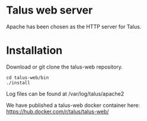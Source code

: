 # Talus web server

Apache has been chosen as the HTTP server for Talus.

# Installation
Download or git clone the talus-web repository.
```
cd talus-web/bin
./install
```

Log files can be found at /var/log/talus/apache2

We have published a talus-web docker container here:
https://hub.docker.com/r/talus/talus-web/
